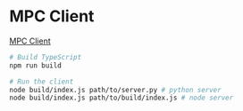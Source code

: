 # MPC Client

[MPC Client](https://modelcontextprotocol.io/quickstart/client#node)


```bash
# Build TypeScript
npm run build

# Run the client
node build/index.js path/to/server.py # python server
node build/index.js path/to/build/index.js # node server
```
